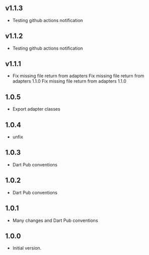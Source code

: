 ## v1.1.3
- Testing github actions notification
## v1.1.2
- Testing github actions notification
## v1.1.1
- Fix missing file return from adapters
Fix missing file return from adapters
1.1.0
Fix missing file return from adapters
1.1.0
## 1.0.5
- Export adapter classes
## 1.0.4
- unfix
## 1.0.3
- Dart Pub conventions
## 1.0.2
- Dart Pub conventions
## 1.0.1
- Many changes and Dart Pub conventions
## 1.0.0
- Initial version.
